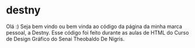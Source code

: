 # destny
Olá :)
Seja bem vindo ou bem vinda ao código da página da minha marca pessoal, a Destny.
Esse código foi feito durante as aulas de HTML do Curso de Design Gráfico do Senai Theobaldo De Nigris.
